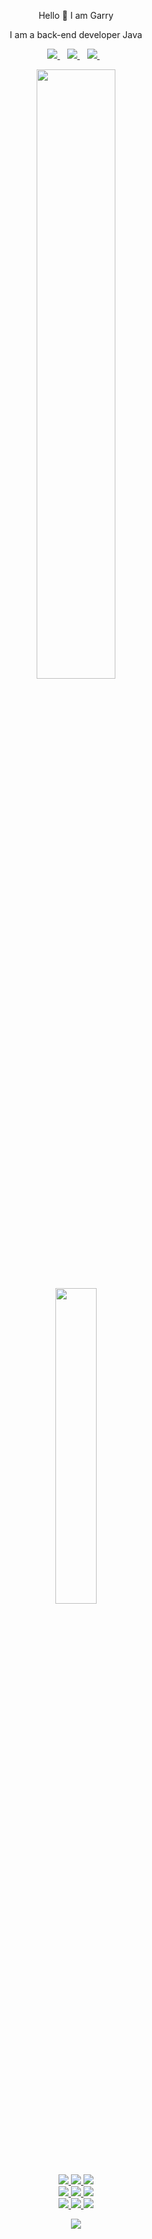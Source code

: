 <p align='center'>
  Hello 👋 I am Garry
</p>

<p align='center'>
  I am a back-end developer Java
</p>
<p align='center'>
  
  
  <a href="https://www.linkedin.com/in/%D0%B8%D0%B3%D0%BE%D1%80%D1%8C-%D0%BF%D1%80%D0%BE%D1%85%D0%BE%D1%80%D1%87%D0%B5%D0%BD%D0%BA%D0%BE-7929a2219/">
    <img src="https://img.shields.io/badge/LinkedIn-0077B5?style=for-the-badge&logo=linkedin&logoColor=white" />        
  </a>&nbsp;&nbsp;
  <a href="mailto:igorprohorchenko@gmail.com">
    <img src="https://img.shields.io/badge/Gmail-D14836?style=for-the-badge&logo=gmail&logoColor=white" />
  </a>&nbsp;&nbsp;
  <a href="https://discord.gg/N22Vp6Kq">
    <img src="https://img.shields.io/badge/Discord-4752C4.svg?&style=for-the-badge&logo=discord&logoColor=white" />        
  </a>&nbsp;&nbsp;
  
</p>

<p align='center'>
  <a href="#"><img src="https://github-readme-stats.vercel.app/api?username=GarryProhor&show_icons=true&theme=dark" width="50%"></a>
  <br>
  <a href="#"><img src="https://github-readme-stats.vercel.app/api/top-langs/?username=GarryProhor&layout=compact&langs_count=7&theme=dark" width="36%"></a>
</p>

<p align='center'>
  
  <a href="#">
<img src="https://img.shields.io/badge/Java-ED8B00?style=for-the-badge&logo=java&logoColor=white" />
<img src="https://img.shields.io/badge/Spring-6DB33F?style=for-the-badge&logo=spring&logoColor=white" />                                                 
<img src="https://img.shields.io/badge/Apache_Maven-C71A36?style=for-the-badge&logo=apachemaven&logoColor=white" /><br>
<img src="https://img.shields.io/badge/MySQL-00000F?style=for-the-badge&logo=mysql&logoColor=white" />
    <img src="https://img.shields.io/badge/PostgreSQL-11111F?style=for-the-badge&logo=postgresql&logoColor=white" />
<img src="https://img.shields.io/badge/JavaScript-323330?style=for-the-badge&logo=javascript&logoColor=F7DF1E" /><br>
<img src="https://img.shields.io/badge/HTML5-E34F26?style=for-the-badge&logo=html5&logoColor=white" />
<img src="https://img.shields.io/badge/CSS3-1572B6?style=for-the-badge&logo=css3&logoColor=white" />
<img src="https://img.shields.io/badge/docker-%230db7ed.svg?style=for-the-badge&logo=docker&logoColor=white" /> 
    </a>  
</p>
<p align='center'>
  <a href="#"><img src="https://badges.pufler.dev/visits/GarryProhor/GarryProhor"></a>  
</p>
